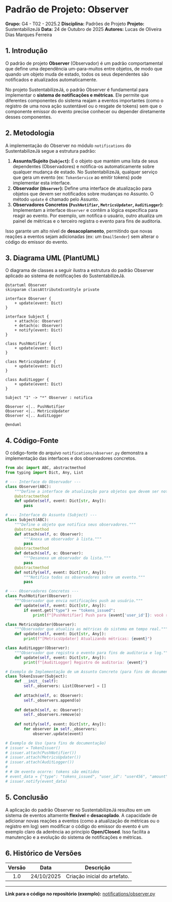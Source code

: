 # Padrão de Projeto: Observer

**Grupo:** G4 - T02 - 2025.2
**Disciplina:** Padrões de Projeto
**Projeto:** SustentabilizeJá
**Data:** 24 de Outubro de 2025
**Autores:** Lucas de Oliveira Dias Marques Ferreira

## 1. Introdução

O padrão de projeto **Observer** (Observador) é um padrão comportamental que define uma dependência um-para-muitos entre objetos, de modo que quando um objeto muda de estado, todos os seus dependentes são notificados e atualizados automaticamente.

No projeto SustentabilizeJá, o padrão Observer é fundamental para implementar o **sistema de notificações e métricas**. Ele permite que diferentes componentes do sistema reajam a eventos importantes (como o registro de uma nova ação sustentável ou o resgate de tokens) sem que o componente emissor do evento precise conhecer ou depender diretamente desses componentes.

## 2. Metodologia

A implementação do Observer no módulo `notifications` do SustentabilizeJá segue a estrutura padrão:

1.  **Assunto/Sujeito (`Subject`):** É o objeto que mantém uma lista de seus dependentes (Observadores) e notifica-os automaticamente sobre qualquer mudança de estado. No SustentabilizeJá, qualquer serviço que gera um evento (ex: `TokenService` ao emitir tokens) pode implementar esta interface.
2.  **Observador (`Observer`):** Define uma interface de atualização para objetos que devem ser notificados sobre mudanças no Assunto. O método `update` é chamado pelo Assunto.
3.  **Observadores Concretos (`PushNotifier`, `MetricsUpdater`, `AuditLogger`):** Implementam a interface `Observer` e contêm a lógica específica para reagir ao evento. Por exemplo, um notifica o usuário, outro atualiza um painel de métricas e o terceiro registra o evento para fins de auditoria.

Isso garante um alto nível de **desacoplamento**, permitindo que novas reações a eventos sejam adicionadas (ex: um `EmailSender`) sem alterar o código do emissor do evento.

## 3. Diagrama UML (PlantUML)

O diagrama de classes a seguir ilustra a estrutura do padrão Observer aplicado ao sistema de notificações do SustentabilizeJá.

```plantuml
@startuml Observer
skinparam classAttributeIconStyle private

interface Observer {
    + update(event: Dict)
}

interface Subject {
    + attach(o: Observer)
    + detach(o: Observer)
    + notify(event: Dict)
}

class PushNotifier {
    + update(event: Dict)
}

class MetricsUpdater {
    + update(event: Dict)
}

class AuditLogger {
    + update(event: Dict)
}

Subject "1" -> "*" Observer : notifica

Observer <|.. PushNotifier
Observer <|.. MetricsUpdater
Observer <|.. AuditLogger

@enduml
```

## 4. Código-Fonte

O código-fonte do arquivo `notifications/observer.py` demonstra a implementação das interfaces e dos observadores concretos.

```python
from abc import ABC, abstractmethod
from typing import Dict, Any, List

# --- Interface do Observador ---
class Observer(ABC):
    """Define a interface de atualização para objetos que devem ser notificados."""
    @abstractmethod
    def update(self, event: Dict[str, Any]):
        pass

# --- Interface do Assunto (Subject) ---
class Subject(ABC):
    """Define o objeto que notifica seus observadores."""
    @abstractmethod
    def attach(self, o: Observer):
        """Anexa um observador à lista."""
        pass
    @abstractmethod
    def detach(self, o: Observer):
        """Desanexa um observador da lista."""
        pass
    @abstractmethod
    def notify(self, event: Dict[str, Any]):
        """Notifica todos os observadores sobre um evento."""
        pass

# --- Observadores Concretos ---
class PushNotifier(Observer):
    """Observador que envia notificações push ao usuário."""
    def update(self, event: Dict[str, Any]):
        if event.get("type") == "tokens_issued":
            print(f"[PushNotifier] Push para {event['user_id']}: você recebeu {event['amount']} tokens.")

class MetricsUpdater(Observer):
    """Observador que atualiza as métricas do sistema em tempo real."""
    def update(self, event: Dict[str, Any]):
        print(f"[MetricsUpdater] Atualizando métricas: {event}")

class AuditLogger(Observer):
    """Observador que registra o evento para fins de auditoria e log."""
    def update(self, event: Dict[str, Any]):
        print(f"[AuditLogger] Registro de auditoria: {event}")

# Exemplo de Implementação de um Assunto Concreto (para fins de documentação)
class TokenIssuer(Subject):
    def __init__(self):
        self._observers: List[Observer] = []
        
    def attach(self, o: Observer):
        self._observers.append(o)
        
    def detach(self, o: Observer):
        self._observers.remove(o)
        
    def notify(self, event: Dict[str, Any]):
        for observer in self._observers:
            observer.update(event)

# Exemplo de Uso (para fins de documentação)
# issuer = TokenIssuer()
# issuer.attach(PushNotifier())
# issuer.attach(MetricsUpdater())
# issuer.attach(AuditLogger())
# 
# # Um evento ocorre: tokens são emitidos
# event_data = {"type": "tokens_issued", "user_id": "user456", "amount": 100, "source": "Reciclagem"}
# issuer.notify(event_data)
```

## 5. Conclusão

A aplicação do padrão Observer no SustentabilizeJá resultou em um sistema de eventos altamente **flexível** e **desacoplado**. A capacidade de adicionar novas reações a eventos (como a atualização de métricas ou o registro em log) sem modificar o código do emissor do evento é um exemplo claro da aderência ao princípio **Open/Closed**. Isso facilita a manutenção e a evolução do sistema de notificações e métricas.

## 6. Histórico de Versões

| Versão | Data | Descrição |
| :---: | :---: | :---: |
| 1.0 | 24/10/2025 | Criação inicial do artefato. |

***

**Link para o código no repositório (exemplo):**
[notifications/observer.py](https://github.com/SustentabilizeJa/sustentabilize-ja/blob/main/notifications/observer.py)


